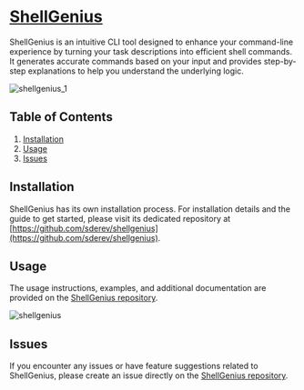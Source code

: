 # [ShellGenius](https://github.com/sderev/shellgenius)

ShellGenius is an intuitive CLI tool designed to enhance your command-line experience by turning your task descriptions into efficient shell commands. It generates accurate commands based on your input and provides step-by-step explanations to help you understand the underlying logic.

![shellgenius_1](https://github.com/sderev/llm-toolbox/assets/24412384/9b3c99f7-81a7-4305-9b85-cfd01b7252d4)

<!-- TOC -->
## Table of Contents

1. [Installation](#installation)
1. [Usage](#usage)
1. [Issues](#issues)
<!-- /TOC -->

## Installation

ShellGenius has its own installation process. For installation details and the guide to get started, please visit its dedicated repository at [https://github.com/sderev/shellgenius](https://github.com/sderev/shellgenius).

## Usage

The usage instructions, examples, and additional documentation are provided on the [ShellGenius repository](https://github.com/sderev/shellgenius).

![shellgenius](https://github.com/sderev/llm-toolbox/assets/24412384/aa0045e7-5d86-4835-9129-d8c124f6f6f3)

## Issues

If you encounter any issues or have feature suggestions related to ShellGenius, please create an issue directly on the [ShellGenius repository](https://github.com/sderev/shellgenius).

